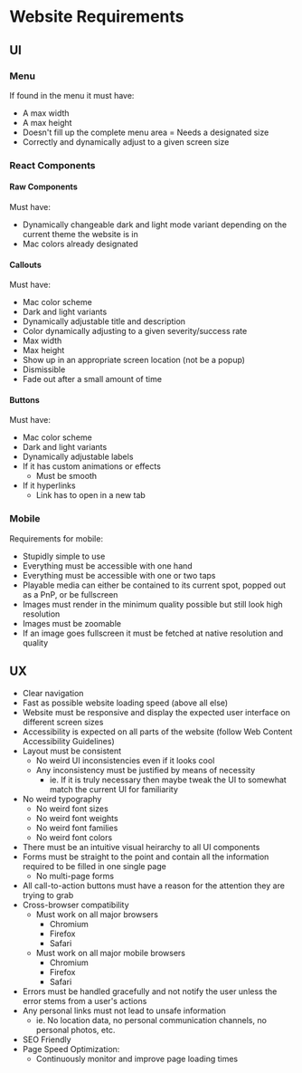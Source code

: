 # Website Requirements

## UI

### Menu

If found in the menu it must have:

- A max width
- A max height
- Doesn't fill up the complete menu area = Needs a designated size
- Correctly and dynamically adjust to a given screen size

### React Components

#### Raw Components

Must have:

- Dynamically changeable dark and light mode variant depending on the current theme the website is in
- Mac colors already designated

#### Callouts

Must have:

- Mac color scheme
- Dark and light variants
- Dynamically adjustable title and description
- Color dynamically adjusting to a given severity/success rate
- Max width
- Max height
- Show up in an appropriate screen location (not be a popup)
- Dismissible
- Fade out after a small amount of time

#### Buttons

Must have:

- Mac color scheme
- Dark and light variants
- Dynamically adjustable labels
- If it has custom animations or effects
  - Must be smooth
- If it hyperlinks
  - Link has to open in a new tab

### Mobile

Requirements for mobile:

- Stupidly simple to use
- Everything must be accessible with one hand
- Everything must be accessible with one or two taps
- Playable media can either be contained to its current spot, popped out as a PnP, or be fullscreen
- Images must render in the minimum quality possible but still look high resolution
- Images must be zoomable
- If an image goes fullscreen it must be fetched at native resolution and quality

## UX

- Clear navigation
- Fast as possible website loading speed (above all else)
- Website must be responsive and display the expected user interface on different screen sizes
- Accessibility is expected on all parts of the website (follow Web Content Accessibility Guidelines)
- Layout must be consistent
  - No weird UI inconsistencies even if it looks cool
  - Any inconsistency must be justified by means of necessity
    - ie. If it is truly necessary then maybe tweak the UI to somewhat match the current UI for familiarity
- No weird typography
  - No weird font sizes
  - No weird font weights
  - No weird font families
  - No weird font colors
- There must be an intuitive visual heirarchy to all UI components
- Forms must be straight to the point and contain all the information required to be filled in one single page
  - No multi-page forms
- All call-to-action buttons must have a reason for the attention they are trying to grab
- Cross-browser compatibility
  - Must work on all major browsers
    - Chromium
    - Firefox
    - Safari
  - Must work on all major mobile browsers
    - Chromium
    - Firefox
    - Safari
- Errors must be handled gracefully and not notify the user unless the error stems from a user's actions
- Any personal links must not lead to unsafe information
  - ie. No location data, no personal communication channels, no personal photos, etc.
- SEO Friendly
- Page Speed Optimization:
  - Continuously monitor and improve page loading times
